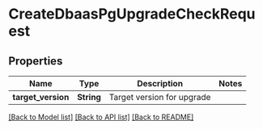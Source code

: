 # CreateDbaasPgUpgradeCheckRequest

## Properties

Name | Type | Description | Notes
------------ | ------------- | ------------- | -------------
**target_version** | **String** | Target version for upgrade | 

[[Back to Model list]](../README.md#documentation-for-models) [[Back to API list]](../README.md#documentation-for-api-endpoints) [[Back to README]](../README.md)


